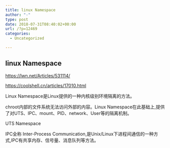 ```yaml
---
title: linux Namespace
author: "-"
type: post
date: 2018-07-31T08:40:02+00:00
url: /?p=12469
categories:
  - Uncategorized

---
```

## linux Namespace
https://lwn.net/Articles/531114/
  
https://coolshell.cn/articles/17010.html

Linux Namespace是Linux提供的一种内核级别环境隔离的方法。
  
chroot内部的文件系统无法访问外部的内容。Linux Namespace在此基础上,提供了对UTS、IPC、mount、PID、network、User等的隔离机制。
  
UTS Namespace
  
IPC全称 Inter-Process Communication,是Unix/Linux下进程间通信的一种方式,IPC有共享内存、信号量、消息队列等方法。
